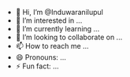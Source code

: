 - 👋 Hi, I’m @Induwaranilupul
- 👀 I’m interested in ...
- 🌱 I’m currently learning ...
- 💞️ I’m looking to collaborate on ...
- 📫 How to reach me ...
- 😄 Pronouns: ...
- ⚡ Fun fact: ...

<!---
Induwaranilupul/Induwaranilupul is a ✨ special ✨ repository because its `README.md` (this file) appears on your GitHub profile.
You can click the Preview link to take a look at your changes.
--->
